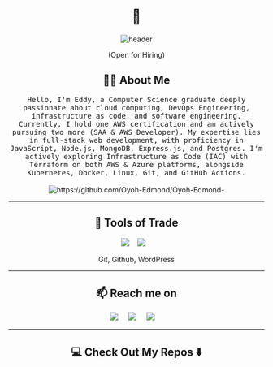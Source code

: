 <!--
**Ileriayo/ileriayo** is a ✨ _special_ ✨ repository because its `README.md` (this file) appears on your GitHub profile.
--->  

<h1 align="center"> 👋 </h1>
<div align="center">
  <img src="img/header.gif" alt="header"/>
</div>
<p align="center"> (Open for Hiring)</p>

<h2 align="center"> 👨‍💻 About Me</h2>
<p align="center">
  <samp>
    Hello, I'm Eddy, a Computer Science graduate deeply passionate about cloud computing, DevOps Engineering, infrastructure as code, and software engineering. Currently, I hold one AWS certification and am       
    actively pursuing two more (SAA & AWS Developer). My expertise lies in full-stack web development, with proficiency in JavaScript, Node.js, MongoDB, Express.js, and Postgres. I'm actively exploring 
    Infrastructure as Code (IAC) with Terraform on both AWS & Azure platforms, alongside Kubernetes, Docker, Linux, Git, and GitHub Actions.
  </samp>
  <br> <br>
  <img src="https://komarev.com/ghpvc/?username=Oyoh-Edmond" alt="https://github.com/Oyoh-Edmond/Oyoh-Edmond-" />
</p>

<hr>

<h2 align="center"> 🔭 Tools of Trade</h2>
<p align="center">
  <img src="https://img.shields.io/badge/node.js%20-%2343853D.svg?&style=for-the-badge&logo=node.js&logoColor=white" />&nbsp;&nbsp;&nbsp;
  <img src="https://img.shields.io/badge/react%20-%2300D9FF.svg?&style=for-the-badge&logo=react&logoColor=white" />&nbsp;&nbsp;&nbsp;
</p>
<p align="center"> Git, Github, WordPress</p>

<hr>

<h2  align="center">📫 Reach me on</h2>
<p align="center">
  <a target="_blank"href="https://www.linkedin.com/in/oyohedmond/"><img src="https://img.shields.io/badge/linkedin-%230077B5.svg?&style=for-the-badge&logo=linkedin&logoColor=white" /></a>&nbsp;&nbsp;&nbsp;&nbsp;
  <a target="_blank"href="https://twitter.com/edmond_edyfy"><img src="https://img.shields.io/badge/twitter-%231DA1F2.svg?&style=for-the-badge&logo=twitter&logoColor=white" /></a>&nbsp;&nbsp;&nbsp;&nbsp;
  <a href="mailto:chiwunmba@gmail.com"><img src="https://img.shields.io/badge/gmail-%23D14836.svg?&style=for-the-badge&logo=gmail&logoColor=white" /></a>&nbsp;&nbsp;&nbsp;&nbsp;
</p>

<hr>

<h2  align="center">💻 Check Out My Repos ⬇️ </h2>
